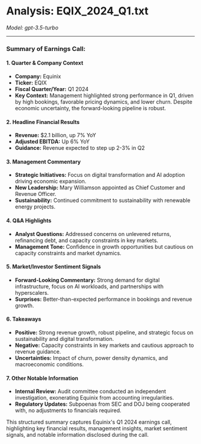 # Analysis: EQIX_2024_Q1.txt

*Model: gpt-3.5-turbo*

---

### Summary of Earnings Call:

#### 1. **Quarter & Company Context**
   - **Company:** Equinix
   - **Ticker:** EQIX
   - **Fiscal Quarter/Year:** Q1 2024
   - **Key Context:** Management highlighted strong performance in Q1, driven by high bookings, favorable pricing dynamics, and lower churn. Despite economic uncertainty, the forward-looking pipeline is robust.

#### 2. **Headline Financial Results**
   - **Revenue:** $2.1 billion, up 7% YoY
   - **Adjusted EBITDA:** Up 6% YoY
   - **Guidance:** Revenue expected to step up 2-3% in Q2

#### 3. **Management Commentary**
   - **Strategic Initiatives:** Focus on digital transformation and AI adoption driving economic expansion.
   - **New Leadership:** Mary Williamson appointed as Chief Customer and Revenue Officer.
   - **Sustainability:** Continued commitment to sustainability with renewable energy projects.

#### 4. **Q&A Highlights**
   - **Analyst Questions:** Addressed concerns on unlevered returns, refinancing debt, and capacity constraints in key markets.
   - **Management Tone:** Confidence in growth opportunities but cautious on capacity constraints and market dynamics.

#### 5. **Market/Investor Sentiment Signals**
   - **Forward-Looking Commentary:** Strong demand for digital infrastructure, focus on AI workloads, and partnerships with hyperscalers.
   - **Surprises:** Better-than-expected performance in bookings and revenue growth.

#### 6. **Takeaways**
   - **Positive:** Strong revenue growth, robust pipeline, and strategic focus on sustainability and digital transformation.
   - **Negative:** Capacity constraints in key markets and cautious approach to revenue guidance.
   - **Uncertainties:** Impact of churn, power density dynamics, and macroeconomic conditions.

#### 7. **Other Notable Information**
   - **Internal Review:** Audit committee conducted an independent investigation, exonerating Equinix from accounting irregularities.
   - **Regulatory Updates:** Subpoenas from SEC and DOJ being cooperated with, no adjustments to financials required.

This structured summary captures Equinix's Q1 2024 earnings call, highlighting key financial results, management insights, market sentiment signals, and notable information disclosed during the call.